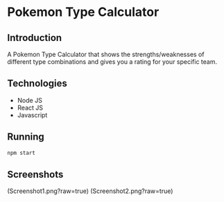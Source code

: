 # Pokemon Type Calculator

## Introduction

A Pokemon Type Calculator that shows the strengths/weaknesses of different type combinations and gives you a rating for your specific team.

## Technologies

- Node JS
- React JS
- Javascript

## Running

```sh
npm start
```
## Screenshots
(Screenshot1.png?raw=true)
(Screenshot2.png?raw=true)
